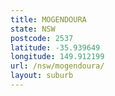 ```yaml
---
title: MOGENDOURA
state: NSW
postcode: 2537
latitude: -35.939649
longitude: 149.912199
url: /nsw/mogendoura/
layout: suburb
---
```

